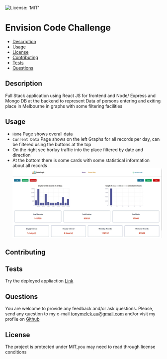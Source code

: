 ![License: 'MIT'](https://img.shields.io/badge/License-MIT-yellow.svg)
# Envision Code Challenge
* [Description](#description)
* [Usage](#usage)
* [License](#license)
* [Contributing](#contributing)
* [Tests](#tests)
* [Questions](#questions)
## Description
Full Stack application using React JS for frontend and Node/ Express and Mongo DB at the backend to represent Data of persons entering  and exiting place in Melbourne in graphs with some filtering facilities


## Usage
* `Home` Page shows overall data
*  `Current Data` Page shows on the left Graphs for all records per day, can be filtered using the buttons at the top 
  *  On the right see horluy traffic into the place filtered by date and direction
* At the bottom there is  some cards with some statistical information about all records
![snapShot](readme_assets/snap.jpg)
## Contributing

## Tests
Try the deployed appliaction [Link](https://envision-coding.herokuapp.com/)
## Questions
You are welcome to provide any feedback and/or ask questions.
Please, send any question to my e-mail [tonymelek.au@gmail.com](mailto:tonymelek.au@gmail.com) and/or visit my profile on [Github](https://github.com/tonymelek)

## License
The project is protected under MIT,you may need to read through license conditions
